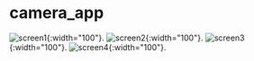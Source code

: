 # camera_app
![screen1](screenshots/screen1.png){:width="100"}.
![screen2](screenshots/screen2.png){:width="100"}.
![screen3](screenshots/screen3.png){:width="100"}.
![screen4](screenshots/screen4.png){:width="100"}.


